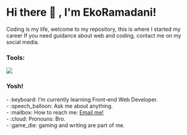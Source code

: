 # <summary><strong>Hi there :wave: , I'm EkoRamadani!</strong></summary>
Coding is my life,
welcome to my repository,
this is where I started my career
If you need guidance about web and coding, contact me on my social media.

### <summary><strong>Tools:</strong></summary>
<p>
    <img src="https://img.shields.io/badge/Text%20Editor-Visual%20Studio%20Code-blue?&logo=visual%20studio%20code&logoColor=blue" />
</p>

### <summary><strong>Yosh!</strong></summary>
<p>
    - :keyboard: I’m currently learning Front-end Web Developer. </br>
    - :speech_balloon: Ask me about anything.</br>
    - :mailbox: How to reach me: <a href="mailto:ekor4m4d4n1@gmail.com">Email me!</a>  </br>
    - :cloud: Pronouns: Bro. </br>
    - :game_die: gaming and writing are part of me. </br>
<p>
 
<!-- ### <summary><strong>Let's connect!</strong></summary>

<a href="https://www.instagram.com/yours/">
  <img align="left" alt="Goo's Instagram" width="20px" src="https://simpleicons.now.sh/instagram/495f7e" />
</a>
<a href="https://yours.com/">
  <img align="left" alt="Goo's Blog" width="20px" src="https://simpleicons.now.sh/blogger/495f7e" />
</a>

<!--
**EkoRamadhan17/EkoRamadhan17** is a ✨ _special_ ✨ repository because its `README.md` (this file) appears on your GitHub profile.

Here are some ideas to get you started:

- 🔭 I’m currently working on ...
- 🌱 I’m currently learning ...
- 👯 I’m looking to collaborate on ...
- 🤔 I’m looking for help with ...
- 💬 Ask me about ...
- 📫 How to reach me: ...
- 😄 Pronouns: ...
- ⚡ Fun fact: ...
-->
